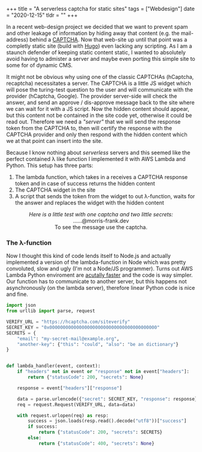+++
title = "A serverless captcha for static sites"
tags = ["Webdesign"]
date = "2020-12-15"
tldr = ""
+++

In a recent web-design project we decided that we want to prevent spam and other leakage of information by hiding away that content (e.g. the mail-address) behind a [CAPTCHA](https://en.wikipedia.org/wiki/CAPTCHA). Now that web-site up until that point was a completly static site (build with [Hugo](https://gohugo.io/)) even lacking any scripting. As I am a staunch defender of keeping static content static, I wanted to absolutely avoid having to admister a server and maybe even porting this simple site to some for of dynamic CMS.

It might not be obvious why using one of the classic CAPTCHAs (hCaptcha, recaptcha) necessitates a server. The CAPTCHA is a little JS widget which will pose the turing-test question to the user and will communicate with the provider (hCaptcha, Google). The provider server-side will check the answer, and send an approve / dis-approve message back to the site where we can wait for it with a JS script. Now the hidden content should appear, but this content not be contained in the site code yet, otherwise it could be read out. Therefore we need a _"server"_ that we will send the response token from the CAPTCHA to, then will certify the response with the CAPTCHA provider and only then respond with the hidden content which we at that point can insert into the site.

Because I know nothing about _serverless_ servers and this seemed like the perfect contained λ like function I implemented it with AWS Lambda and Python. This setup has three parts:

1. The lambda function, which takes in a receives a CAPTCHA response token and in case of success returns the hidden content
2. The CAPTCHA widget in the site
3. A script that sends the token from the widget to out λ-function, waits for the answer and replaces the widget with the hidden content

<center class="box">
<i>Here is a little test with one captcha and two little secrets:</i>
<div class="secret-email">
    <div class="h-captcha" data-sitekey="149a0595-ac45-40e7-8587-c4d78364e156" data-callback="onSuccessfullCaptcha"></div>
    ……@morris-frank.dev
</div>

<div class="secret-secret">
    To see the message use the captcha.
</div>
</center>

### The λ-function

Now I thought this kind of code lends itself to Node.js and actually implemented a version of the lambda-function in Node which was pretty convoluted, slow and ugly (I'm not a Node/JS programmer). Turns out AWS Lambda Python enviroment are [acutally faster](https://medium.com/the-theam-journey/benchmarking-aws-lambda-runtimes-in-2019-part-ii-50e796d3d11b) and the code is way simpler. Our function has to communicate to another server, but this happens not asynchronously (on the lambda server), therefore linear Python code is nice and fine.

```python
import json
from urllib import parse, request

VERIFY_URL = "https://hcaptcha.com/siteverify"
SECRET_KEY = "0x0000000000000000000000000000000000000000"
SECRETS = {
    "email": "my-secret-mail@example.org",
    "another-key": {"this": "could", "also": "be an dictionary"}
}


def lambda_handler(event, context):
    if "headers" not in event or "response" not in event["headers"]:
        return {"statusCode": 200, "secrets": None}

    response = event["headers"]["response"]

    data = parse.urlencode({"secret": SECRET_KEY, "response": response}).encode()
    req = request.Request(VERIFY_URL, data=data)

    with request.urlopen(req) as resp:
        success = json.loads(resp.read().decode("utf8"))["success"]
        if success:
            return {"statusCode": 200, "secrets": SECRETS}
        else:
            return {"statusCode": 400, "secrets": None}
```

<script src="https://hcaptcha.com/1/api.js" async defer></script>
<script>
var captcha_lambda_endpoint = "https://nxmko95l3k.execute-api.eu-central-1.amazonaws.com/morrisfrank";
var replaceSecrets = function (secrets) {
    for (const key in secrets) {
        for (const root of document.getElementsByClassName("secret-" + key)){
            root.innerHTML = secrets[key];
        }
    }
}
var onSuccessfullCaptcha = function (token) {
    const XHR = new XMLHttpRequest();
    let data = 'response=' + encodeURIComponent(token);
    XHR.onreadystatechange = function() {
        if (this.readyState == 4 && this.status == 200) {
            let secrets = JSON.parse(this.responseText);
            replaceSecrets(secrets);
        }
    };
    XHR.open('POST', captcha_lambda_endpoint);
    XHR.setRequestHeader( 'Content-Type', 'application/x-www-form-urlencoded' );
    XHR.send( data );
}
</script>
